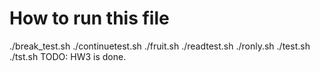 # How to run this file
./break_test.sh
./continuetest.sh
./fruit.sh
./readtest.sh
./ronly.sh
./test.sh
./tst.sh
TODO: HW3 is done. 
